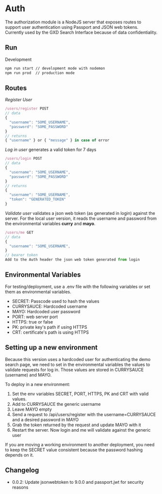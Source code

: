 # Auth

The authorization module is a NodeJS server that exposes routes to support user
authentication using Passport and JSON web tokens. Currently used by the GXD
Search Interface because of data confidentiality.

## Run

Development

```bash
npm run start // development mode with nodemon
npm run prod  // production mode
```

## Routes

_Register User_

```javascript
/users/register POST
// data
{
  "username": "SOME_USERNAME",
  "password": "SOME_PASSWORD"
}
// returns
{ "username" } or { "message" } in case of error
```

_Log in user_ generates a valid token for 7 days

```javascript
/users/login POST
// data
{
  "username": "SOME_USERNAME",
  "password": "SOME_PASSWORD"
}
// returns
{
  "username": "SOME_USERNAME",
  "token": "GENERATED_TOKEN"
}
```

_Validate user_ validates a json web token (as generated in login) against the
server. For the local user version, it reads the username and password from the
environmental variables **curry** and **mayo**.

```javascript
/users/me GET
// data
{
  "username": "SOME_USERNAME",
}
// bearer token
Add to the Auth header the json web token generated from login
```

## Environmental Variables

For testing/deployment, use a .env file with the following variables or set them
as environmental variables.

- SECRET: Passcode used to hash the values
- CURRYSAUCE: Hardcoded username
- MAYO: Hardcoded user password
- PORT: web server port
- HTTPS: true or false
- PK: private key's path if using HTTPS
- CRT: certificate's path is using HTTPS

## Setting up a new environment

Because this version uses a hardcoded user for authenticating the demo search
page, we need to set in the environmental variables the values to validate
requests for log in. Those values are stored in CURRYSAUCE (username) and MAYO.

To deploy in a new environment:

1. Set the env variables SECRET, PORT, HTTPS, PK and CRT with valid values.
2. Add to CURRYSAUCE the generic username
3. Leave MAYO empty
4. Send a request to /api/users/register with the username=CURRYSAUCE and a
   desired password in MAYO
5. Grab the token returned by the request and update MAYO with it
6. Restart the server. Now login and me will validate against the generic user

If you are moving a working environment to another deployment, you need to keep
the SECRET value consistent because the password hashing depends on it.

## Changelog

- 0.0.2: Update jsonwebtoken to 9.0.0 and passport.jwt for security reasons
